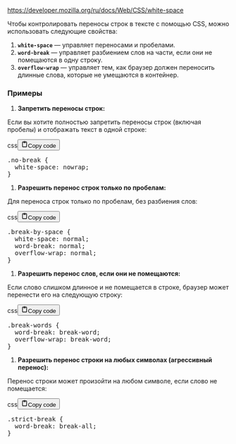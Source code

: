 <p><a href="https://developer.mozilla.org/ru/docs/Web/CSS/white-space">https://developer.mozilla.org/ru/docs/Web/CSS/white-space</a></p>
<p>Чтобы контролировать переносы строк в тексте с помощью CSS, можно использовать следующие свойства:</p>
<ol>
<li><strong><code>white-space</code></strong> — управляет переносами и пробелами.</li>
<li><strong><code>word-break</code></strong> — управляет разбиением слов на части, если они не помещаются в одну строку.</li>
<li><strong><code>overflow-wrap</code></strong> — управляет тем, как браузер должен переносить длинные слова, которые не умещаются в контейнер.</li>
</ol>
<h3>Примеры</h3>
<ol>
<li><strong>Запретить переносы строк:</strong></li>
</ol>
<p>Если вы хотите полностью запретить переносы строк (включая пробелы) и отображать текст в одной строке:</p>
<div class="code_element"><div class="lang_line"><text>css</text><button class="copy_code_button" onclick="CopyCode(this)"><svg style="width: 1.2em;height: 1.2em;" aria-hidden="true" xmlns="http://www.w3.org/2000/svg" fill="none" viewBox="0 0 24 24"><path stroke="currentColor" stroke-linecap="round" stroke-linejoin="round" stroke-width="2" d="M15 4h3a1 1 0 0 1 1 1v15a1 1 0 0 1-1 1H6a1 1 0 0 1-1-1V5a1 1 0 0 1 1-1h3m0 3h6m-5-4v4h4V3h-4Z"/></svg><text>Copy code</text></button></div><div class="code language-css"><div class="highlight"><pre><span></span><span class="p">.</span><span class="nc">no-break</span><span class="w"> </span><span class="p">{</span>
<span class="w">  </span><span class="k">white-space</span><span class="p">:</span><span class="w"> </span><span class="kc">nowrap</span><span class="p">;</span>
<span class="p">}</span>
</pre></div></div></div>

<ol>
<li><strong>Разрешить перенос строк только по пробелам:</strong></li>
</ol>
<p>Для переноса строк только по пробелам, без разбиения слов:</p>
<div class="code_element"><div class="lang_line"><text>css</text><button class="copy_code_button" onclick="CopyCode(this)"><svg style="width: 1.2em;height: 1.2em;" aria-hidden="true" xmlns="http://www.w3.org/2000/svg" fill="none" viewBox="0 0 24 24"><path stroke="currentColor" stroke-linecap="round" stroke-linejoin="round" stroke-width="2" d="M15 4h3a1 1 0 0 1 1 1v15a1 1 0 0 1-1 1H6a1 1 0 0 1-1-1V5a1 1 0 0 1 1-1h3m0 3h6m-5-4v4h4V3h-4Z"/></svg><text>Copy code</text></button></div><div class="code language-css"><div class="highlight"><pre><span></span><span class="p">.</span><span class="nc">break-by-space</span><span class="w"> </span><span class="p">{</span>
<span class="w">  </span><span class="k">white-space</span><span class="p">:</span><span class="w"> </span><span class="kc">normal</span><span class="p">;</span>
<span class="w">  </span><span class="k">word-break</span><span class="p">:</span><span class="w"> </span><span class="kc">normal</span><span class="p">;</span>
<span class="w">  </span><span class="k">overflow-wrap</span><span class="p">:</span><span class="w"> </span><span class="kc">normal</span><span class="p">;</span>
<span class="p">}</span>
</pre></div></div></div>

<ol>
<li><strong>Разрешить перенос слов, если они не помещаются:</strong></li>
</ol>
<p>Если слово слишком длинное и не помещается в строке, браузер может перенести его на следующую строку:</p>
<div class="code_element"><div class="lang_line"><text>css</text><button class="copy_code_button" onclick="CopyCode(this)"><svg style="width: 1.2em;height: 1.2em;" aria-hidden="true" xmlns="http://www.w3.org/2000/svg" fill="none" viewBox="0 0 24 24"><path stroke="currentColor" stroke-linecap="round" stroke-linejoin="round" stroke-width="2" d="M15 4h3a1 1 0 0 1 1 1v15a1 1 0 0 1-1 1H6a1 1 0 0 1-1-1V5a1 1 0 0 1 1-1h3m0 3h6m-5-4v4h4V3h-4Z"/></svg><text>Copy code</text></button></div><div class="code language-css"><div class="highlight"><pre><span></span><span class="p">.</span><span class="nc">break-words</span><span class="w"> </span><span class="p">{</span>
<span class="w">  </span><span class="k">word-break</span><span class="p">:</span><span class="w"> </span><span class="kc">break-word</span><span class="p">;</span>
<span class="w">  </span><span class="k">overflow-wrap</span><span class="p">:</span><span class="w"> </span><span class="kc">break-word</span><span class="p">;</span>
<span class="p">}</span>
</pre></div></div></div>

<ol>
<li><strong>Разрешить перенос строки на любых символах (агрессивный перенос):</strong></li>
</ol>
<p>Перенос строки может произойти на любом символе, если слово не помещается:</p>
<div class="code_element"><div class="lang_line"><text>css</text><button class="copy_code_button" onclick="CopyCode(this)"><svg style="width: 1.2em;height: 1.2em;" aria-hidden="true" xmlns="http://www.w3.org/2000/svg" fill="none" viewBox="0 0 24 24"><path stroke="currentColor" stroke-linecap="round" stroke-linejoin="round" stroke-width="2" d="M15 4h3a1 1 0 0 1 1 1v15a1 1 0 0 1-1 1H6a1 1 0 0 1-1-1V5a1 1 0 0 1 1-1h3m0 3h6m-5-4v4h4V3h-4Z"/></svg><text>Copy code</text></button></div><div class="code language-css"><div class="highlight"><pre><span></span><span class="p">.</span><span class="nc">strict-break</span><span class="w"> </span><span class="p">{</span>
<span class="w">  </span><span class="k">word-break</span><span class="p">:</span><span class="w"> </span><span class="n">break-all</span><span class="p">;</span>
<span class="p">}</span>
</pre></div></div></div>
